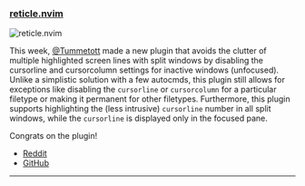 <h3 id="new-reticle.nvim">
  <a href="#new-reticle.nvim">
    <span class="icon-text">
      <span class="icon">
        <i class="fa-solid fa-book"></i>
      </span>
    </span>
    <span>reticle.nvim</span>
  </a>
</h3>

![reticle.nvim](https://user-images.githubusercontent.com/506592/216852110-46fbddbd-3461-4331-9536-09ee9f88f90a.gif)

This week, [@Tummetott](https://github.com/Tummetott) made a new plugin that avoids the clutter of multiple highlighted 
screen lines with split windows by disabling the cursorline and cursorcolumn settings for inactive windows (unfocused). 
Unlike a simplistic solution with a few autocmds, this plugin still allows for exceptions like disabling the 
`cursorline` or `cursorcolumn` for a particular filetype or making it permanent for other filetypes. Furthermore, this 
plugin supports highlighting the (less intrusive) `cursorline` number in all split windows, while the `cursorline` is 
displayed only in the focused pane.

Congrats on the plugin!

- [Reddit](https://www.reddit.com/r/neovim/comments/10spi2l/reticlenvim/)
- [GitHub](https://github.com/Tummetott/reticle.nvim/)

---
